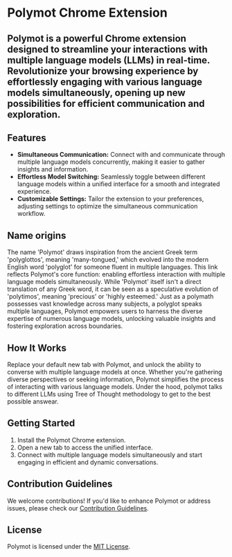 # Polymot Chrome Extension

## Polymot is a powerful Chrome extension designed to streamline your interactions with multiple language models (LLMs) in real-time. Revolutionize your browsing experience by effortlessly engaging with various language models simultaneously, opening up new possibilities for efficient communication and exploration.

## Features

- **Simultaneous Communication:** Connect with and communicate through multiple language models concurrently, making it easier to gather insights and information.
- **Effortless Model Switching:** Seamlessly toggle between different language models within a unified interface for a smooth and integrated experience.
- **Customizable Settings:** Tailor the extension to your preferences, adjusting settings to optimize the simultaneous communication workflow.

## Name origins

The name 'Polymot' draws inspiration from the ancient Greek term 'polyglottos', meaning 'many-tongued,' which evolved into the modern English word 'polyglot' for someone fluent in multiple languages. This link reflects Polymot's core function: enabling effortless interaction with multiple language models simultaneously. While 'Polymot' itself isn't a direct translation of any Greek word, it can be seen as a speculative evolution of 'polytimos', meaning 'precious' or 'highly esteemed.' Just as a polymath possesses vast knowledge across many subjects, a polyglot speaks multiple languages, Polymot empowers users to harness the diverse expertise of numerous language models, unlocking valuable insights and fostering exploration across boundaries.


## How It Works

Replace your default new tab with Polymot, and unlock the ability to converse with multiple language models at once. Whether you're gathering diverse perspectives or seeking information, Polymot simplifies the process of interacting with various language models. Under the hood, polymot talks to different LLMs using Tree of Thought methodology to get to the best possible answear.

## Getting Started

1. Install the Polymot Chrome extension.
2. Open a new tab to access the unified interface.
3. Connect with multiple language models simultaneously and start engaging in efficient and dynamic conversations.

## Contribution Guidelines

We welcome contributions! If you'd like to enhance Polymot or address issues, please check our [Contribution Guidelines](contributing.md).

## License

Polymot is licensed under the [MIT License](license.md).
